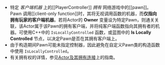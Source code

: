 - 特定 *客户端机器* 上的[[PlayerController]] *拥有* 网络游戏中的[[pawn]]。Pawn 调用[[client-only function]]时，其将无视调用函数的机器，而**仅指向拥有玩家的客户端机器**。若将Actor的 **Owner** 变量设为特定Pawn，则通关关联，该Actor属于该Pawn的拥有客户端，并将纯客户端函数指向其拥有者的机器。可使用C++中的 `IsLocallyControlled` 函数，或蓝图中的 **Is Locally Controlled** 节点，以决定Pawn是否在其拥有客户端上。
- 由于构造期间Pawn可能未指定控制器，因此避免在自定义Pawn类的构造函数中使用 `IsLocallyControlled`。
- 有关拥有权的详情，参见[Actor及其拥有连接](https://docs.unrealengine.com/5.3/zh-CN/actors-and-their-owning-connections-in-unreal-engine)上的指南。